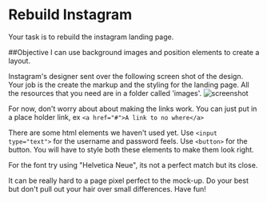 # Rebuild Instagram
Your task is to rebuild the instagram landing page.

##Objective
I can use background images and position elements to create a layout.


Instagram's designer sent over the following screen shot of the design. Your job is the create the markup and the styling for the landing page. All the resources that you need are in a folder called 'images'. 
![screenshot]('https://github.com/awdriggs-html-css/instagramRebuild/blob/master/images/screenshot.png?raw=true')

For now, don't worry about about making the links work. You can just put in a place holder link, ex `<a href="#">A link to no where</a>`

There are some html elements we haven't used yet. Use `<input type="text">` for the username and password feels. Use `<button>` for the button. You will have to style both these elements to make them look right.


For the font try using "Helvetica Neue", its not a perfect match but its close.


It can be really hard to a page pixel perfect to the mock-up. Do your best but don't pull out your hair over small differences. Have fun!